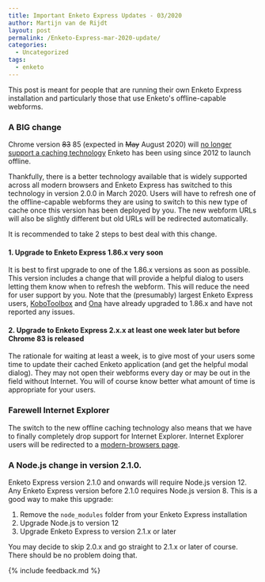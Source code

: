 ```yaml
---
title: Important Enketo Express Updates - 03/2020
author: Martijn van de Rijdt
layout: post
permalink: /Enketo-Express-mar-2020-update/
categories:
  - Uncategorized
tags:
  - enketo
---
```


This post is meant for people that are running their own Enketo Express installation and particularly those that use Enketo's offline-capable webforms. 

### A BIG change 

Chrome version ~~83~~ 85 (expected in ~~May~~ August 2020) will [no longer support a caching technology](https://web.dev/appcache-removal/) Enketo has been using since 2012 to launch offline. 

Thankfully, there is a better technology available that is widely supported across all modern browsers and Enketo Express has switched to this technology in version 2.0.0 in March 2020. Users will have to refresh one of the offline-capable webforms they are using to switch to this new type of cache once this version has been deployed by you. The new webform URLs will also be slightly different but old URLs will be redirected automatically.

It is recommended to take 2 steps to best deal with this change.

#### 1. Upgrade to Enketo Express 1.86.x very soon

It is best to first upgrade to one of the 1.86.x versions as soon as possible. This version includes a change that will provide a helpful dialog to users letting them know when to refresh the webform. This will reduce the need for user support by you. Note that the (presumably) largest Enketo Express users, [KoboToolbox](https://kobotoolbox.org) and [Ona](https://ona.io) have already upgraded to 1.86.x and have not reported any issues.

#### 2. Upgrade to Enketo Express 2.x.x at least one week later but before Chrome 83 is released

The rationale for waiting at least a week, is to give most of your users some time to update their cached Enketo application (and get the helpful modal dialog). They may not open their webforms every day or may be out in the field without Internet. You will of course know better what amount of time is appropriate for your users. 

### Farewell Internet Explorer

The switch to the new offline caching technology also means that we have to finally completely drop support for Internet Explorer. Internet Explorer users will be redirected to a [modern-browsers page](https://enke.to/modern-browsers).

### A Node.js change in version 2.1.0.

Enketo Express version 2.1.0 and onwards will require Node.js version 12. Any Enketo Express version before 2.1.0 requires Node.js version 8. This is a good way to make this upgrade:

1. Remove the `node_modules` folder from your Enketo Express installation
2. Upgrade Node.js to version 12
3. Upgrade Enketo Express to version 2.1.x or later

You may decide to skip 2.0.x and go straight to 2.1.x or later of course. There should be no problem doing that.

{% include feedback.md %}
